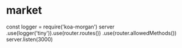 # market
const logger = require('koa-morgan')
server
	.use(logger('tiny')).use(router.routes())
	.use(router.allowedMethods())
server.listen(3000)